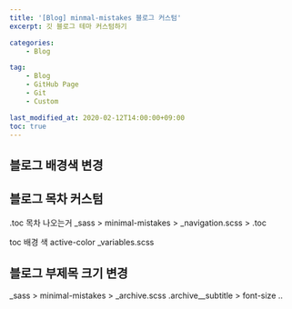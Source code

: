 ```yaml
---
title: '[Blog] minmal-mistakes 블로그 커스텀'
excerpt: 깃 블로그 테마 커스텀하기

categories:
    - Blog

tag:
    - Blog
    - GitHub Page
    - Git
    - Custom

last_modified_at: 2020-02-12T14:00:00+09:00
toc: true
---
```


## 블로그 배경색 변경

## 블로그 목차 커스텀
 .toc 목차 나오는거 
_sass > minimal-mistakes > _navigation.scss > .toc

toc 배경 색
active-color
_variables.scss 

## 블로그 부제목 크기 변경
_sass > minimal-mistakes > _archive.scss 
.archive__subtitle > font-size
..